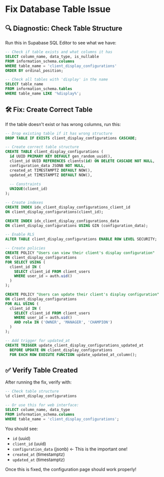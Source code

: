 # Fix Database Table Issue

## 🔍 Diagnostic: Check Table Structure

Run this in Supabase SQL Editor to see what we have:

```sql
-- Check if table exists and what columns it has
SELECT column_name, data_type, is_nullable 
FROM information_schema.columns 
WHERE table_name = 'client_display_configurations'
ORDER BY ordinal_position;

-- Check all tables with 'display' in the name
SELECT table_name 
FROM information_schema.tables 
WHERE table_name LIKE '%display%';
```

## 🛠️ Fix: Create Correct Table

If the table doesn't exist or has wrong columns, run this:

```sql
-- Drop existing table if it has wrong structure
DROP TABLE IF EXISTS client_display_configurations CASCADE;

-- Create correct table structure
CREATE TABLE client_display_configurations (
  id UUID PRIMARY KEY DEFAULT gen_random_uuid(),
  client_id UUID REFERENCES clients(id) ON DELETE CASCADE NOT NULL,
  configuration_data JSONB NOT NULL,
  created_at TIMESTAMPTZ DEFAULT NOW(),
  updated_at TIMESTAMPTZ DEFAULT NOW(),
  
  -- Constraints
  UNIQUE(client_id)
);

-- Create indexes
CREATE INDEX idx_client_display_configurations_client_id 
ON client_display_configurations(client_id);

CREATE INDEX idx_client_display_configurations_data 
ON client_display_configurations USING GIN (configuration_data);

-- Enable RLS
ALTER TABLE client_display_configurations ENABLE ROW LEVEL SECURITY;

-- Create policies
CREATE POLICY "Users can view their client's display configuration" 
ON client_display_configurations
FOR SELECT USING (
  client_id IN (
    SELECT client_id FROM client_users 
    WHERE user_id = auth.uid()
  )
);

CREATE POLICY "Users can update their client's display configuration" 
ON client_display_configurations
FOR ALL USING (
  client_id IN (
    SELECT client_id FROM client_users 
    WHERE user_id = auth.uid()
    AND role IN ('OWNER', 'MANAGER', 'CHAMPION')
  )
);

-- Add trigger for updated_at
CREATE TRIGGER update_client_display_configurations_updated_at 
  BEFORE UPDATE ON client_display_configurations 
  FOR EACH ROW EXECUTE FUNCTION update_updated_at_column();
```

## ✅ Verify Table Created

After running the fix, verify with:

```sql
-- Check table structure
\d client_display_configurations

-- Or use this for web interface:
SELECT column_name, data_type 
FROM information_schema.columns 
WHERE table_name = 'client_display_configurations';
```

You should see:
- `id` (uuid)
- `client_id` (uuid) 
- `configuration_data` (jsonb) ← This is the important one!
- `created_at` (timestamptz)
- `updated_at` (timestamptz)

Once this is fixed, the configuration page should work properly!